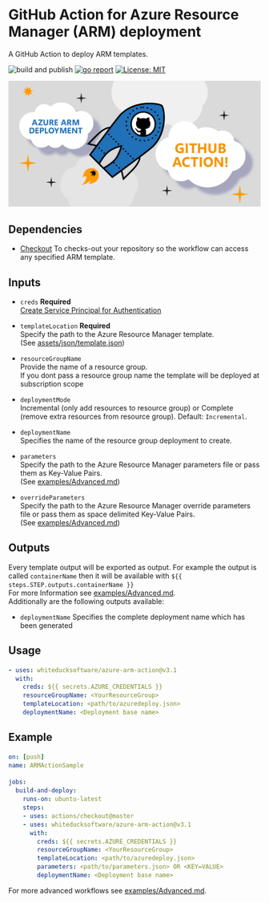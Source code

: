 # GitHub Action for Azure Resource Manager (ARM) deployment

A GitHub Action to deploy ARM templates.

![build and publish](https://github.com/whiteducksoftware/azure-arm-action/workflows/build-release/badge.svg)
[![go report](https://goreportcard.com/badge/github.com/whiteducksoftware/azure-arm-action)](https://goreportcard.com/report/github.com/whiteducksoftware/azure-arm-action)
[![License: MIT](https://img.shields.io/badge/License-MIT-suceess.svg)](LICENSE)

![white duck logo](img/wd-githubaction-arm.png?raw=true)

## Dependencies

* [Checkout](https://github.com/actions/checkout) To checks-out your repository so the workflow can access any specified ARM template.

## Inputs
* `creds` **Required**   
    [Create Service Principal for Authentication](#Create-Service-Principal-for-Authentication)    

* `templateLocation` **Required**  
    Specify the path to the Azure Resource Manager template.  
(See [assets/json/template.json](test/template.json))

* `resourceGroupName`    
    Provide the name of a resource group.    
    If you dont pass a resource group name the template will be deployed at subscription scope

* `deploymentMode`   
    Incremental (only add resources to resource group) or Complete (remove extra resources from resource group). Default: `Incremental`.
  
* `deploymentName`  
    Specifies the name of the resource group deployment to create.

* `parameters`   
    Specify the path to the Azure Resource Manager parameters file or pass them as Key-Value Pairs.  
    (See [examples/Advanced.md](examples/Advanced.md))

* `overrideParameters`   
    Specify the path to the Azure Resource Manager override parameters file or pass them as space delimited Key-Value Pairs.  
    (See [examples/Advanced.md](examples/Advanced.md))

## Outputs
Every template output will be exported as output. For example the output is called `containerName` then it will be available with `${{ steps.STEP.outputs.containerName }}`    
For more Information see [examples/Advanced.md](examples/Advanced.md).    
Additionally are the following outputs available:
* `deploymentName` Specifies the complete deployment name which has been generated

## Usage

```yml
- uses: whiteducksoftware/azure-arm-action@v3.1
  with:
    creds: ${{ secrets.AZURE_CREDENTIALS }}
    resourceGroupName: <YourResourceGroup>
    templateLocation: <path/to/azuredeploy.json>
    deploymentName: <Deployment base name>
```

## Example

```yml
on: [push]
name: ARMActionSample

jobs:
  build-and-deploy:
    runs-on: ubuntu-latest
    steps:
    - uses: actions/checkout@master
    - uses: whiteducksoftware/azure-arm-action@v3.1
      with:
        creds: ${{ secrets.AZURE_CREDENTIALS }}
        resourceGroupName: <YourResourceGroup>
        templateLocation: <path/to/azuredeploy.json>
        parameters: <path/to/parameters.json> OR <KEY=VALUE>
        deploymentName: <Deployment base name>
```
For more advanced workflows see [examples/Advanced.md](examples/Advanced.md).
